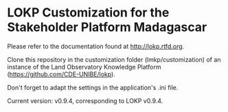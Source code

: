LOKP Customization for the Stakeholder Platform Madagascar
===========

Please refer to the documentation found at http://lokp.rtfd.org.

Clone this repository in the customization folder (lmkp/customization) of an
instance of the Land Observatory Knowledge Platform
(https://github.com/CDE-UNIBE/lokp).

Don't forget to adapt the settings in the application's .ini file.

Current version: v0.9.4, corresponding to LOKP v0.9.4.
